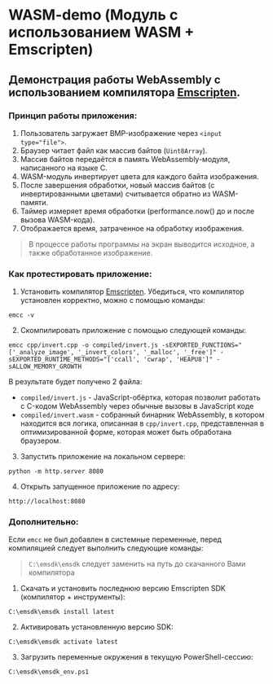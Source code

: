 # WASM-demo (Модуль с использованием WASM + Emscripten)

## Демонстрация работы WebAssembly с использованием компилятора [Emscripten](https://emscripten.org/).

### Принцип работы приложения:

1. Пользователь загружает BMP-изображение через `<input type="file">`.
2. Браузер читает файл как массив байтов (`Uint8Array`).
3. Массив байтов передаётся в память WebAssembly-модуля, написанного на языке C.
4. WASM-модуль инвертирует цвета для каждого байта изображения.
5. После завершения обработки, новый массив байтов (с инвертированными цветами) считывается обратно из WASM-памяти.
6. Таймер измеряет время обработки (performance.now() до и после вызова WASM-кода).
7. Отображается время, затраченное на обработку изображения.

> В процессе работы программы на экран выводится исходное, а также обработанное изображение.


### Как протестировать приложение:

1. Установить компилятор [Emscripten](https://emscripten.org/). Убедиться, что компилятор установлен корректно, можно с помощью команды:
```
emcc -v
```
2. Скомпилировать приложение с помощью следующей команды:
```
emcc cpp/invert.cpp -o compiled/invert.js -sEXPORTED_FUNCTIONS="['_analyze_image', '_invert_colors', '_malloc', '_free']" -sEXPORTED_RUNTIME_METHODS="['ccall', 'cwrap', 'HEAPU8']" -sALLOW_MEMORY_GROWTH
```
В результате будет получено 2 файла:
  * `compiled/invert.js` - JavaScript-обёртка, которая позволит работать с C-кодом WebAssembly через обычные вызовы в JavaScript коде
  * `compiled/invert.wasm` - собранный бинарник WebAssembly, в котором находится вся логика, описанная в `cpp/invert.cpp`, представленная в оптимизированной форме, которая может быть обработана браузером.
3. Запустить приложение на локальном сервере:
```
python -m http.server 8080
```
4. Открыть запущенное приложение по адресу:
```
http://localhost:8080
```

### Дополнительно: 

Если `emcc` не был добавлен в системные переменные, перед компиляцией следует выполнить следующие команды:

> `C:\emsdk\emsdk` следует заменить на путь до скачанного Вами компилятора

1. Скачать и установить последнюю версию Emscripten SDK (компилятор + инструменты):
```
C:\emsdk\emsdk install latest
```
2. Активировать установленную версию SDK:
```
C:\emsdk\emsdk activate latest
```
3. Загрузить переменные окружения в текущую PowerShell-сессию:
```
C:\emsdk\emsdk_env.ps1
```